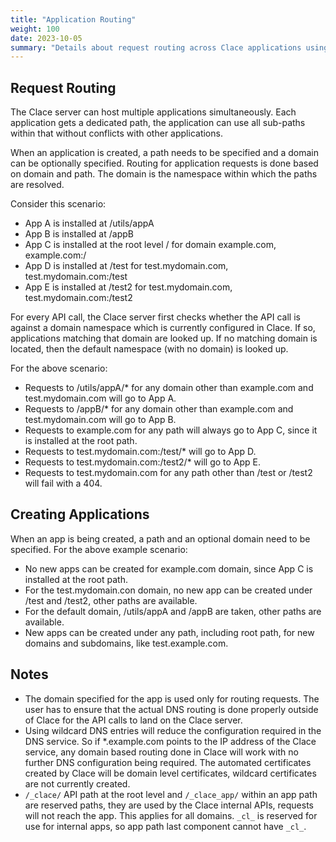```yaml
---
title: "Application Routing"
weight: 100
date: 2023-10-05
summary: "Details about request routing across Clace applications using path and domain"
---
```


## Request Routing

The Clace server can host multiple applications simultaneously. Each application gets a dedicated path, the application can use all sub-paths within that without conflicts with other applications.

When an application is created, a path needs to be specified and a domain can be optionally specified. Routing for application requests is done based on domain and path. The domain is the namespace within which the paths are resolved.

Consider this scenario:

- App A is installed at /utils/appA
- App B is installed at /appB
- App C is installed at the root level / for domain example.com, example.com:/
- App D is installed at /test for test.mydomain.com, test.mydomain.com:/test
- App E is installed at /test2 for test.mydomain.com, test.mydomain.com:/test2

For every API call, the Clace server first checks whether the API call is against a domain namespace which is currently configured in Clace. If so, applications matching that domain are looked up. If no matching domain is located, then the default namespace (with no domain) is looked up.

For the above scenario:

- Requests to /utils/appA/\* for any domain other than example.com and test.mydomain.com will go to App A.
- Requests to /appB/\* for any domain other than example.com and test.mydomain.com will go to App B.
- Requests to example.com for any path will always go to App C, since it is installed at the root path.
- Requests to test.mydomain.com:/test/\* will go to App D.
- Requests to test.mydomain.com:/test2/\* will go to App E.
- Requests to test.mydomain.com for any path other than /test or /test2 will fail with a 404.

## Creating Applications

When an app is being created, a path and an optional domain need to be specified. For the above example scenario:

- No new apps can be created for example.com domain, since App C is installed at the root path.
- For the test.mydomain.con domain, no new app can be created under /test and /test2, other paths are available.
- For the default domain, /utils/appA and /appB are taken, other paths are available.
- New apps can be created under any path, including root path, for new domains and subdomains, like test.example.com.

## Notes

- The domain specified for the app is used only for routing requests. The user has to ensure that the actual DNS routing is done properly outside of Clace for the API calls to land on the Clace server.
- Using wildcard DNS entries will reduce the configuration required in the DNS service. So if \*.example.com points to the IP address of the Clace service, any domain based routing done in Clace will work with no further DNS configuration being required. The automated certificates created by Clace will be domain level certificates, wildcard certificates are not currently created.
- `/_clace/` API path at the root level and `/_clace_app/` within an app path are reserved paths, they are used by the Clace internal APIs, requests will not reach the app. This applies for all domains. `_cl_` is reserved for use for internal apps, so app path last component cannot have `_cl_`.
